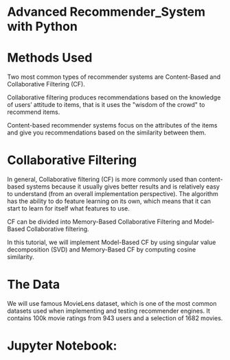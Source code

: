 #  Advanced Recommender_System with Python

# Methods Used

Two most common types of recommender systems are Content-Based and Collaborative Filtering (CF).

Collaborative filtering produces recommendations based on the knowledge of users’ attitude to items, that is it uses the "wisdom of the crowd" to recommend items.

Content-based recommender systems focus on the attributes of the items and give you recommendations based on the similarity between them.

# Collaborative Filtering

In general, Collaborative filtering (CF) is more commonly used than content-based systems because it usually gives better results and is relatively easy to understand (from an overall implementation perspective). The algorithm has the ability to do feature learning on its own, which means that it can start to learn for itself what features to use.

CF can be divided into Memory-Based Collaborative Filtering and Model-Based Collaborative filtering.

In this tutorial, we will implement Model-Based CF by using singular value decomposition (SVD) and Memory-Based CF by computing cosine similarity.

# The Data

We will use famous MovieLens dataset, which is one of the most common datasets used when implementing and testing recommender engines. It contains 100k movie ratings from 943 users and a selection of 1682 movies.

# Jupyter Notebook: 
